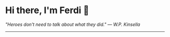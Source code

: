 <h1>Hi there, I'm Ferdi 👋</h1>

<p><em>
  "Heroes don't need to talk about what they did." — W.P. Kinsella
</em></p>

---
